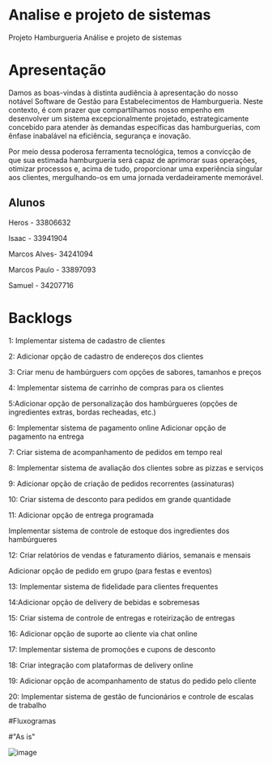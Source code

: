 # Analise e projeto de sistemas
Projeto Hamburgueria Análise e projeto de sistemas

# Apresentação 

Damos as boas-vindas à distinta audiência à apresentação do nosso notável Software de Gestão para Estabelecimentos de Hamburgueria. Neste contexto, é com prazer que compartilhamos nosso empenho em desenvolver um sistema excepcionalmente projetado, estrategicamente concebido para atender às demandas específicas das hamburguerias, com ênfase inabalável na eficiência, segurança e inovação.

Por meio dessa poderosa ferramenta tecnológica, temos a convicção de que sua estimada hamburgueria será capaz de aprimorar suas operações, otimizar processos e, acima de tudo, proporcionar uma experiência singular aos clientes, mergulhando-os em uma jornada verdadeiramente memorável.

## Alunos
Heros - 33806632

Isaac - 33941904

Marcos Alves- 34241094

Marcos Paulo - 33897093

Samuel - 34207716

# Backlogs
1: Implementar sistema de cadastro de clientes

2: Adicionar opção de cadastro de endereços dos clientes

3: Criar menu de hambúrguers com opções de sabores, tamanhos e preços

4: Implementar sistema de carrinho de compras para os clientes

5:Adicionar opção de personalização dos hambúrgueres (opções de ingredientes extras, bordas
recheadas, etc.)

6: Implementar sistema de pagamento online
Adicionar opção de pagamento na entrega

7: Criar sistema de acompanhamento de pedidos em tempo real

8: Implementar sistema de avaliação dos clientes sobre as pizzas e serviços

9: Adicionar opção de criação de pedidos recorrentes (assinaturas)

10: Criar sistema de desconto para pedidos em grande quantidade

11: Adicionar opção de entrega programada

Implementar sistema de controle de estoque dos ingredientes dos hambúrgueres

12: Criar relatórios de vendas e faturamento diários, semanais e mensais

Adicionar opção de pedido em grupo (para festas e eventos)

13: Implementar sistema de fidelidade para clientes frequentes

14:Adicionar opção de delivery de bebidas e sobremesas

15: Criar sistema de controle de entregas e roteirização de entregas

16: Adicionar opção de suporte ao cliente via chat online

17: Implementar sistema de promoções e cupons de desconto

18: Criar integração com plataformas de delivery online

19: Adicionar opção de acompanhamento de status do pedido pelo cliente

20: Implementar sistema de gestão de funcionários e controle de escalas de trabalho

#Fluxogramas

#"As is"

![image](https://github.com/heroshg/analise-e-projeto-de-sistemas/assets/114421814/e6ad3c81-c283-4517-a185-cefdd48ed056)


